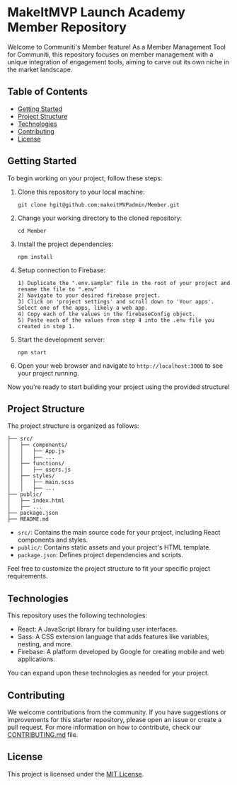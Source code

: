 # MakeItMVP Launch Academy Member Repository

Welcome to Communiti's Member feature! As a Member Management Tool for Communiti, this repository focuses on member management with a unique integration of engagement tools, aiming to carve out its own niche in the market landscape.

## Table of Contents

- [Getting Started](#getting-started)
- [Project Structure](#project-structure)
- [Technologies](#technologies)
- [Contributing](#contributing)
- [License](#license)

## Getting Started

To begin working on your project, follow these steps:

1. Clone this repository to your local machine:

   ```
   git clone hgit@github.com:makeitMVPadmin/Member.git
   ```



2. Change your working directory to the cloned repository:

   ```
   cd Member
   ```

3. Install the project dependencies:

   ```
   npm install
   ```

3. Setup connection to Firebase:

   ```
   1) Duplicate the ".env.sample" file in the root of your project and    rename the file to ".env"
   2) Navigate to your desired firebase project.
   3) Click on 'project settings' and scroll down to 'Your apps'. Select one of the apps, likely a web app.
   4) Copy each of the values in the firebaseConfig object.
   5) Paste each of the values from step 4 into the .env file you created in step 1.
   ```

4. Start the development server:

   ```
   npm start
   ```

5. Open your web browser and navigate to `http://localhost:3000` to see your project running.

Now you're ready to start building your project using the provided structure!

## Project Structure

The project structure is organized as follows:

```
├── src/
│   ├── components/
│   │   ├── App.js
│   │   ├── ...
│   ├── functions/
│   │   ├── users.js
│   ├── styles/
│   │   ├── main.scss
│   │   ├── ...
├── public/
│   ├── index.html
│   ├── ...
├── package.json
├── README.md
```

- `src/`: Contains the main source code for your project, including React components and styles.
- `public/`: Contains static assets and your project's HTML template.
- `package.json`: Defines project dependencies and scripts.

Feel free to customize the project structure to fit your specific project requirements.

## Technologies

This repository uses the following technologies:

- React: A JavaScript library for building user interfaces.
- Sass: A CSS extension language that adds features like variables, nesting, and more.
- Firebase: A platform developed by Google for creating mobile and web applications.

You can expand upon these technologies as needed for your project.

## Contributing

We welcome contributions from the community. If you have suggestions or improvements for this starter repository, please open an issue or create a pull request. For more information on how to contribute, check our [CONTRIBUTING.md](CONTRIBUTING.md) file.

## License

This project is licensed under the [MIT License](LICENSE).

```

```
